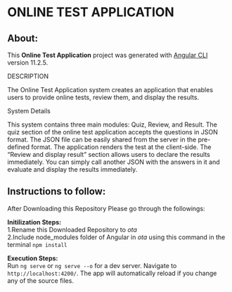 # ONLINE TEST APPLICATION

## About:

This **Online Test Application** project was generated with [Angular CLI](https://github.com/angular/angular-cli) version 11.2.5.

DESCRIPTION

The Online Test Application system creates an application that enables users to provide online tests, review them, and display the results.

System Details

This system contains three main modules: Quiz, Review, and Result. The quiz section of the online test application accepts the questions in JSON format. The JSON file can be easily shared from the server in the pre-defined format. The application renders the test at the client-side.
The “Review and display result” section allows users to declare the results immediately. You can simply call another JSON with the answers in it and evaluate and display the results immediately.


## Instructions to follow:
After Downloading this Repository Please go through the followings:</br>

**Initilization Steps:**</br>
1.Rename this Downloaded Repository to *ota* </br>
2.Include node_modules folder of Angular in *ota* using this command in the terminal `npm install`</br>

**Execution Steps:**</br>
Run `ng serve` or `ng serve --o` for a dev server. Navigate to `http://localhost:4200/`. The app will automatically reload if you change any of the source files.